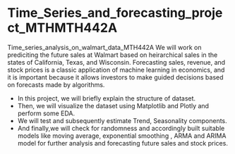 # Time_Series_and_forecasting_project_MTHMTH442A
Time_series_analysis_on_walmart_data_MTH442A
 We will work on prediciting the future sales at Walmart based on heirarchical sales in the states of California, Texas, and Wisconsin. Forecasting sales, revenue, and stock prices is a classic application of machine learning in economics, and it is important because it allows investors to make guided decisions based on forecasts made by algorithms.

* In this project, we will briefly explain the structure of dataset.
* Then, we will visualize the dataset using Matplotlib and Plotly and perform some EDA.
* We will test and subsequently estimate Trend, Seasonality components.
* And finally,we will check for randomness and accordingly built suitable models like moving average, exponential smoothing , ARMA and ARIMA model for further analysis and forecasting future sales and stock prices.
